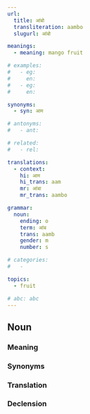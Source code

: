 ```yaml
---
url: 
  title: आंबो
  transliteration: aambo
  slugurl: आंबो

meanings:
  - meaning: mango fruit  

# examples:
#   - eg:
#     en:
#   - eg:
#     en:

synonyms:
  - syn: आम

# antonyms:
#   - ant:

# related:
#   - rel:

translations:
  - context:
    hi: आम
    hi_trans: aam
    mr: आंबा
    mr_trans: aambo

grammar:
  noun:
    ending: o
    term: आंब
    trans: aamb
    gender: m
    number: s

# categories:
#   -

topics:
  - fruit

# abc: abc   
---
```


## Noun
### Meaning
<meaning :meanings="meanings" :url="url"></meaning>

<!-- ### Examples
<eg :eg="examples" :url="url"></eg> -->

### Synonyms
<syn :syn="synonyms" :url="url"></syn>

<!-- ### Antonyms
<ant :ant="antonyms" :url="url"></ant> -->

### Translation
<translation :translation="translations" :url="url"></translation>

### Declension
<noun-decl :grammar="grammar" :url="url"></noun-decl>

<!-- ### Related
<related :related="related" :url="url"></related> -->